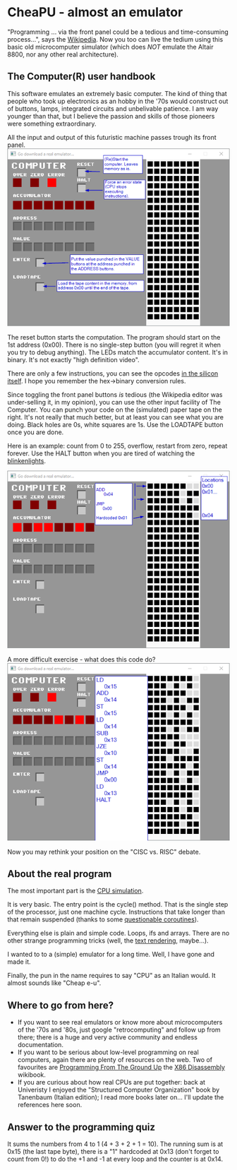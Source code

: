 # CheaPU - almost an emulator
"Programming ... via the front panel could be a tedious and time-consuming process...", says the [Wikipedia](https://en.wikipedia.org/wiki/Altair_8800).
Now you too can live the tedium using this basic old microcomputer simulator (which does *NOT* emulate the Altair 8800, nor any other real architecture).

## The Computer(R) user handbook
This software emulates an extremely basic computer. The kind of thing that people who took up electronics as an hobby in the '70s would construct out of buttons, lamps, integrated circuits and unbelivable patience. I am way younger than that, but I believe the passion and skills of those pioneers were something extraordinary.

All the input and output of this futuristic machine passes trough its front panel. 
![Front panel buttons](https://github.com/stefanos-86/CheaPU/blob/master/docs/ButtonsGuide.png "")

The reset button starts the computation. The program should start on the 1st address (0x00). There is no single-step button (you will regret it when you try to debug anything).
The LEDs match the accumulator content. It's in binary. It's not exactly "high definition video".

There are only a few instructions, you can see the opcodes [in the silicon itself](https://github.com/stefanos-86/CheaPU/blob/master/CheaPU_simulation/CPU.h#L32).
I hope you remember the hex->binary conversion rules.

Since toggling the front panel buttons _is_ tedious (the Wikipedia editor was under-selling it, in my opinion), you can use the other input facility of The Computer.
You can punch your code on the (simulated) paper tape on the right. It's not really that much better, but at least you can see what you are doing. Black holes are 0s, white squares are 1s. Use the LOADTAPE button once you are done.

Here is an example: count from 0 to 255, overflow, restart from zero, repeat forever. Use the HALT button when you are tired of watching the [blinkenlights](http://www.catb.org/~esr/jargon/html/B/blinkenlights.html).

![Programming example](https://github.com/stefanos-86/CheaPU/blob/master/docs/SimpleCount.png "")


A more difficult exercise - what does this code do?
![More difficult programming example](https://github.com/stefanos-86/CheaPU/blob/master/docs/Quiz.png "")

Now you may rethink your position on the "CISC vs. RISC" debate.

## About the real program
The most important part is the [CPU simulation](https://github.com/stefanos-86/CheaPU/blob/master/CheaPU_simulation/CPU.cpp).


It is very basic. The entry point is the cycle() method. That is the single step of the processor, just one machine cycle.
Instructions that take longer than that remain suspended (thanks to some [questionable coroutines](https://github.com/stefanos-86/CheaPU/blob/master/CheaPU_simulation/StepByStep.h)).

Everything else is plain and simple code. Loops, ifs and arrays. There are no other strange programming tricks (well, the [text rendering](https://github.com/stefanos-86/CheaPU/blob/master/CheaPU_UI/UserInterface.h#L98), maybe...).

I wanted to to a (simple) emulator for a long time. Well, I have gone and made it.

Finally, the pun in the name requires to say "CPU" as an Italian would. It almost sounds like "Cheap e-u".


## Where to go from here?
* If you want to see real emulators or know more about microcomputers of the '70s and '80s, just google "retrocomputing" and follow up from there; there is a huge and very active community and endless documentation.
* If you want to be serious about low-level programming on real computers, again there are plenty of resources on the web. Two of favourites are [Programming From The Ground Up](https://www.onlineprogrammingbooks.com/programming-from-the-ground-up/) the [X86 Disassembly](https://en.wikibooks.org/wiki/X86_Disassembly) wikibook.
* If you are curious about how real CPUs are put together: back at Univeristy I enjoyed the "Structured Computer Organization" book by Tanenbaum (Italian edition); I read more books later on... I'll update the references here soon.

## Answer to the programming quiz
It sums the numbers from 4 to 1 (4 + 3 + 2 + 1 = 10). The running sum is at 0x15 (the last tape byte), there is a "1" hardcoded at 0x13 (don't forget to count from 0!) to do the +1 and -1 at every loop and the counter is at 0x14. 
